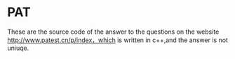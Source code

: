 # PAT

These are the source code of the answer to the questions on the website http://www.patest.cn/p/index，which is  written in c++,and the answer is not uniuqe.
